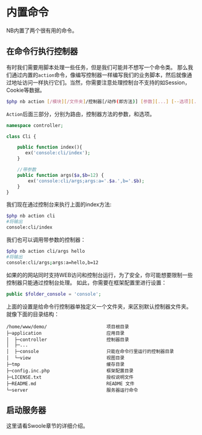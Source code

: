 # 内置命令
NB内置了两个很有用的命令。

## 在命令行执行控制器
有时我们需要用脚本处理一些任务，但是我们可能并不想写一个命令类。
那么我们通过内置的`action`命令，像编写控制器一样编写我们的业务脚本，然后就像通过地址访问一样执行它们。当然，你需要注意处理控制台不支持的如Session，Cookie等数据。
```bash
$php nb action [/模块][/文件夹]/控制器[/动作(即方法)] [参数][...] [--选项][...]
```
`Action`后面三部分，分别为路由，控制器方法的参数，和选项。
```php
namespace controller;

class Cli {

    public function index(){
       ex('console:cli/index');
    }

    //带参数
    public function args($a,$b=12) {
        ex('console:cli/args;args:a='.$a.',b='.$b);
    }
}
```
我们现在通过控制台来执行上面的index方法:
```bash
$php nb action cli
#将输出
console:cli/index
```
我们也可以调用带参数的控制器：
```bash
$php nb action cli/args hello
#将输出
console:cli/args;args:a=hello,b=12
```

如果的的网站同时支持WEB访问和控制台运行，为了安全，你可能想要限制一些控制器只能通过控制台处理。
如此，你需要在框架配置里进行设置：
```php
public $folder_console = 'console';
```
上面的设置是给命令行控制器单独定义一个文件夹，来区别默认控制器文件夹。
就像下面的目录结构：
```
/home/www/demo/                      项目根目录
├─application                        应用目录
│  ├─controller                      控制器目录
│  ├─...                         
│  ├─console                         只能在命令行里运行的控制器目录
│  └─view                            视图目录
├─tmp                                缓存目录
├─config.inc.php                     框架配置目录
├─LICENSE.txt                        授权说明文件
├─README.md                          README 文件
└─server                             服务器运行命令
```



## 启动服务器
这里请看Swoole章节的详细介绍。
